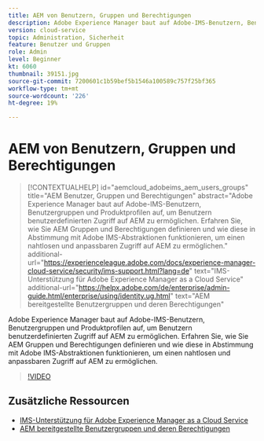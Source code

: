 ```yaml
---
title: AEM von Benutzern, Gruppen und Berechtigungen
description: Adobe Experience Manager baut auf Adobe-IMS-Benutzern, Benutzergruppen und Produktprofilen auf, um Benutzern benutzerdefinierten Zugriff auf AEM zu ermöglichen. Erfahren Sie, wie Sie AEM Gruppen und Berechtigungen definieren und wie diese in Abstimmung mit Adobe IMS-Abstraktionen funktionieren, um einen nahtlosen und anpassbaren Zugriff auf AEM zu ermöglichen.
version: cloud-service
topic: Administration, Sicherheit
feature: Benutzer und Gruppen
role: Admin
level: Beginner
kt: 6060
thumbnail: 39151.jpg
source-git-commit: 7200601c1b59bef5b1546a100589c757f25bf365
workflow-type: tm+mt
source-wordcount: '226'
ht-degree: 19%

---
```



# AEM von Benutzern, Gruppen und Berechtigungen

>[!CONTEXTUALHELP]
>id="aemcloud_adobeims_aem_users_groups"
>title="AEM Benutzer, Gruppen und Berechtigungen"
>abstract="Adobe Experience Manager baut auf Adobe-IMS-Benutzern, Benutzergruppen und Produktprofilen auf, um Benutzern benutzerdefinierten Zugriff auf AEM zu ermöglichen. Erfahren Sie, wie Sie AEM Gruppen und Berechtigungen definieren und wie diese in Abstimmung mit Adobe IMS-Abstraktionen funktionieren, um einen nahtlosen und anpassbaren Zugriff auf AEM zu ermöglichen."
>additional-url="https://experienceleague.adobe.com/docs/experience-manager-cloud-service/security/ims-support.html?lang=de" text="IMS-Unterstützung für Adobe Experience Manager as a Cloud Service"
>additional-url="https://helpx.adobe.com/de/enterprise/admin-guide.html/enterprise/using/identity.ug.html" text="AEM bereitgestellte Benutzergruppen und deren Berechtigungen"

Adobe Experience Manager baut auf Adobe-IMS-Benutzern, Benutzergruppen und Produktprofilen auf, um Benutzern benutzerdefinierten Zugriff auf AEM zu ermöglichen. Erfahren Sie, wie Sie AEM Gruppen und Berechtigungen definieren und wie diese in Abstimmung mit Adobe IMS-Abstraktionen funktionieren, um einen nahtlosen und anpassbaren Zugriff auf AEM zu ermöglichen.

>[!VIDEO](https://video.tv.adobe.com/v/39151/?quality=12&learn=on)

## Zusätzliche Ressourcen

+ [IMS-Unterstützung für Adobe Experience Manager as a Cloud Service](https://experienceleague.adobe.com/docs/experience-manager-cloud-service/security/ims-support.html?lang=de)
+ [AEM bereitgestellte Benutzergruppen und deren Berechtigungen](https://experienceleague.adobe.com/docs/experience-manager-65/administering/security/security.html#built-in-users-and-groups)